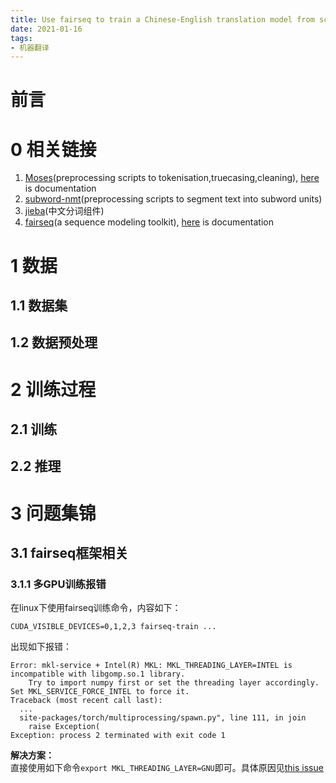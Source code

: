 ```yaml
---
title: Use fairseq to train a Chinese-English translation model from scratch
date: 2021-01-16
tags:
- 机器翻译
---
```

# 前言

# 0 相关链接
1. [Moses](https://github.com/moses-smt/mosesdecoder)(preprocessing scripts to tokenisation,truecasing,cleaning), [here](http://www.statmt.org/moses/?n=Moses.Baseline) is documentation
2. [subword-nmt](https://github.com/rsennrich/subword-nmt)(preprocessing scripts to segment text into subword units)
3. [jieba](https://github.com/fxsjy/jieba)(中文分词组件)
4. [fairseq](https://github.com/pytorch/fairseq)(a sequence modeling toolkit), [here](https://fairseq.readthedocs.io/en/latest/index.html#) is documentation

# 1 数据
## 1.1 数据集
## 1.2 数据预处理

# 2 训练过程
## 2.1 训练
## 2.2 推理

# 3 问题集锦
## 3.1 fairseq框架相关
### 3.1.1 多GPU训练报错
在linux下使用fairseq训练命令，内容如下：
```
CUDA_VISIBLE_DEVICES=0,1,2,3 fairseq-train ...
```
出现如下报错：
```
Error: mkl-service + Intel(R) MKL: MKL_THREADING_LAYER=INTEL is incompatible with libgomp.so.1 library.
	Try to import numpy first or set the threading layer accordingly. Set MKL_SERVICE_FORCE_INTEL to force it.
Traceback (most recent call last):
  ...
  site-packages/torch/multiprocessing/spawn.py", line 111, in join
    raise Exception(
Exception: process 2 terminated with exit code 1
```

**解决方案：**  
直接使用如下命令```export MKL_THREADING_LAYER=GNU```即可。具体原因见[this issue](https://github.com/pytorch/pytorch/issues/37377)
